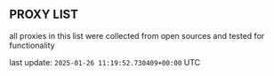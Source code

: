 ## PROXY LIST

all proxies in this list were collected from open sources and tested for functionality

last update: `2025-01-26 11:19:52.730409+00:00` UTC